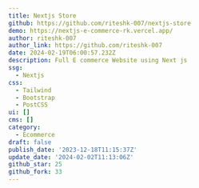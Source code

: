 ```yaml
---
title: Nextjs Store
github: https://github.com/riteshk-007/nextjs-store
demo: https://nextjs-e-commerce-rk.vercel.app/
author: riteshk-007
author_link: https://github.com/riteshk-007
date: 2024-02-19T06:00:57.232Z
description: Full E commerce Website using Next js
ssg:
  - Nextjs
css:
  - Tailwind
  - Bootstrap
  - PostCSS
ui: []
cms: []
category:
  - Ecommerce
draft: false
publish_date: '2023-12-18T11:15:37Z'
update_date: '2024-02-02T11:13:06Z'
github_star: 25
github_fork: 33
---
```

